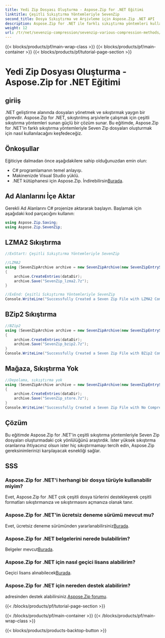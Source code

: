 ```yaml
---
title: Yedi Zip Dosyası Oluşturma - Aspose.Zip for .NET Eğitimi
linktitle: Çeşitli Sıkıştırma Yöntemleriyle SevenZip
second_title: Dosya Sıkıştırma ve Arşivleme için Aspose.Zip .NET API
description: Aspose.Zip for .NET ile farklı sıkıştırma yöntemleri kullanarak Seven Zip dosyaları oluşturmayı öğrenin. LZMA2, BZip2 ve Store için kolay adımlar (sıkıştırma yok).
weight: 12
url: /tr/net/sevenzip-compression/sevenzip-various-compression-methods/
---
```


{{< blocks/products/pf/main-wrap-class >}}
{{< blocks/products/pf/main-container >}}
{{< blocks/products/pf/tutorial-page-section >}}

# Yedi Zip Dosyası Oluşturma - Aspose.Zip for .NET Eğitimi


## giriiş

.NET geliştirme alanında dosyaları yönetmek ve sıkıştırmak yaygın bir görevdir. Aspose.Zip for .NET, sıkıştırılmış arşivlerle çalışmak için çeşitli sıkıştırma yöntemleri sunan güçlü bir çözüm sunar. Bu eğitimde, Aspose.Zip for .NET'in farklı sıkıştırma yöntemleriyle Seven Zip dosyaları oluşturmak için nasıl kullanılacağını keşfedeceğiz.

## Önkoşullar

Eğiticiye dalmadan önce aşağıdakilere sahip olduğunuzdan emin olun:

- C# programlamanın temel anlayışı.
- Makinenizde Visual Studio yüklü.
-  .NET kütüphanesi için Aspose.Zip. İndirebilirsin[Burada](https://releases.aspose.com/zip/net/).

## Ad Alanlarını İçe Aktar

Gerekli Ad Alanlarını C# projenize aktararak başlayın. Başlamak için aşağıdaki kod parçacığını kullanın:

```csharp
using Aspose.Zip.Saving;
using Aspose.Zip.SevenZip;
```

## LZMA2 Sıkıştırma

```csharp
//ExStart: Çeşitli Sıkıştırma Yöntemleriyle SevenZip

//LZMA2
using (SevenZipArchive archive = new SevenZipArchive(new SevenZipEntrySettings(new SevenZipLZMA2CompressionSettings())))
{
    archive.CreateEntries(dataDir);
    archive.Save("SevenZip_lzma2.7z");
}

//ExEnd: Çeşitli Sıkıştırma Yöntemleriyle SevenZip
Console.WriteLine("Successfully Created a Seven Zip File with LZMA2 Compression");
```

## BZip2 Sıkıştırma

```csharp
//BZip2
using (SevenZipArchive archive = new SevenZipArchive(new SevenZipEntrySettings(new SevenZipBZip2CompressionSettings())))
{
    archive.CreateEntries(dataDir);
    archive.Save("SevenZip_bzip2.7z");
}
Console.WriteLine("Successfully Created a Seven Zip File with BZip2 Compression");
```

## Mağaza, Sıkıştırma Yok

```csharp
//Depolama, sıkıştırma yok
using (SevenZipArchive archive = new SevenZipArchive(new SevenZipEntrySettings(new SevenZipStoreCompressionSettings())))
{
    archive.CreateEntries(dataDir);
    archive.Save("SevenZip_store.7z");
}
Console.WriteLine("Successfully Created a Seven Zip File with No Compression (Store)");
```

## Çözüm

Bu eğitimde Aspose.Zip for .NET'in çeşitli sıkıştırma yöntemleriyle Seven Zip dosyaları oluşturmadaki çok yönlülüğünü araştırdık. İster yüksek sıkıştırma oranlarına ihtiyacınız olsun ister hiç sıkıştırmamayı tercih edin, Aspose.Zip gereksinimlerinizi karşılayacak esnekliği sağlar.

## SSS

### Aspose.Zip for .NET'i herhangi bir dosya türüyle kullanabilir miyim?
Evet, Aspose.Zip for .NET çok çeşitli dosya türlerini destekleyerek çeşitli formatları sıkıştırmanıza ve sıkıştırmasını açmanıza olanak tanır.

### Aspose.Zip for .NET'in ücretsiz deneme sürümü mevcut mu?
 Evet, ücretsiz deneme sürümünden yararlanabilirsiniz[Burada](https://releases.aspose.com/).

### Aspose.Zip for .NET belgelerini nerede bulabilirim?
 Belgeler mevcut[Burada](https://reference.aspose.com/zip/net/).

### Aspose.Zip for .NET için nasıl geçici lisans alabilirim?
 Geçici lisans alınabilecek[Burada](https://purchase.aspose.com/temporary-license/).

### Aspose.Zip for .NET için nereden destek alabilirim?
 adresinden destek alabilirsiniz.[Aspose.Zip forumu](https://forum.aspose.com/c/zip/37).

{{< /blocks/products/pf/tutorial-page-section >}}

{{< /blocks/products/pf/main-container >}}
{{< /blocks/products/pf/main-wrap-class >}}

{{< blocks/products/products-backtop-button >}}
